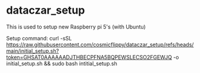 # dataczar_setup
This is used to setup new Raspberry pi 5's (with Ubuntu) 

Setup command:
curl -sSL https://raw.githubusercontent.com/cosmicflippy/dataczar_setup/refs/heads/main/initial_setup.sh?token=GHSAT0AAAAAADJTHBECPFNA5BQPEWSLECSO2FGEWJQ -o initial_setup.sh && sudo bash intitial_setup.sh
